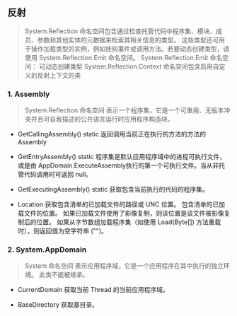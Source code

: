 ## 反射
> System.Reflection
> 命名空间包含通过检查托管代码中程序集、模块、成员、参数和其他实体的元数据来检索其相关信息的类型。 这些类型还可用于操作加载类型的实例，例如挂钩事件或调用方法。若要动态创建类型，请使用 System.Reflection.Emit 命名空间。
> System.Reflection.Emit
> 命名空间： 可动态创建类型
> System.Reflection.Context
> 命名空间包含启用自定义的反射上下文的类

### 1. Assembly
> System.Reflection 命名空间
> 表示一个程序集，它是一个可重用、无版本冲突并且可自我描述的公共语言运行时应用程序构造块。

- GetCallingAssembly() static
返回调用当前正在执行的方法的方法的 Assembly

- GetEntryAssembly() static
程序集是默认应用程序域中的进程可执行文件，或是由 AppDomain.ExecuteAssembly执行的第一个可执行文件。当从非托管代码调用时可返回 null。

- GetExecutingAssembly() static
获取包含当前执行的代码的程序集。

- Location
获取包含清单的已加载文件的路径或 UNC 位置。
包含清单的已加载文件的位置。 如果已加载文件使用了影像复制，则该位置是该文件被影像复制后的位置。 如果从字节数组加载程序集（如使用 Load(Byte[]) 方法重载时），则返回值为空字符串 ("")。

### 2. System.AppDomain
> System 命名空间
> 表示应用程序域，它是一个应用程序在其中执行的独立环境。 此类不能被继承。

- CurrentDomain
获取当前 Thread 的当前应用程序域。

- BaseDirectory
获取基目录。
